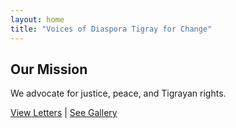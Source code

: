 ```yaml
---
layout: home
title: "Voices of Diaspora Tigray for Change"
---
```


## Our Mission  
We advocate for justice, peace, and Tigrayan rights.  

[View Letters](/letters) | [See Gallery](/gallery)
